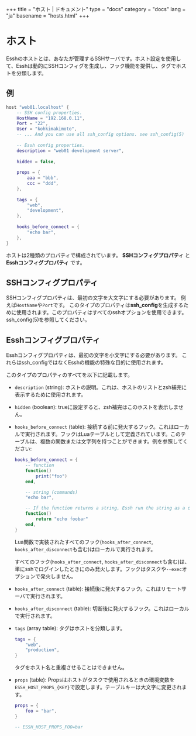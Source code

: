 +++
title = "ホスト | ドキュメント"
type = "docs"
category = "docs"
lang = "ja"
basename = "hosts.html"
+++

# ホスト

Esshのホストとは、あなたが管理するSSHサーバです。ホスト設定を使用して、Esshは動的にSSHコンフィグを生成し、フック機能を提供し、タグでホストを分類します。

## 例

~~~lua
host "web01.localhost" {
    -- SSH config properties.
    HostName = "192.168.0.11",
    Port = "22",
    User = "kohkimakimoto",
    -- ... And you can use all ssh_config options. see ssh_config(5)
    
    -- Essh config properties.
    description = "web01 development server",
    
    hidden = false,
    
    props = {
        aaa = "bbb",
        ccc = "ddd",
    },
    
    tags = {
        "web",
        "development",
    },
    
    hooks_before_connect = {
        "echo bar",
    },
}
~~~

ホストは2種類のプロパティで構成されています。 **SSHコンフィグプロパティ** と **Esshコンフィグプロパティ** です。

## SSHコンフィグプロパティ

SSHコンフィグプロパティは、最初の文字を大文字にする必要があります。
例えば​​`HostName`や`Port`です。 このタイプのプロパティは**ssh_config**を生成するために使用されます。このプロパティはすべてのsshオプションを使用できます。ssh_config(5)を参照してください。

## Esshコンフィグプロパティ

Esshコンフィグプロパティは、最初の文字を小文字にする必要があります。
これらはssh_configではなくEsshの機能の特殊な目的に使用されます。

このタイプのプロパティのすべてを以下に記載します。

* `description` (string): ホストの説明。これは、ホストのリストとzsh補完に表示するために使用されます。

* `hidden` (boolean): trueに設定すると、zsh補完はこのホストを表示しません。

* `hooks_before_connect` (table): 接続する前に発火するフック。これはローカルで実行されます。フックはLuaテーブルとして定義されています。このテーブルは、複数の関数または文字列を持つことができます。例を参照してください:

    ~~~lua
    hooks_before_connect = {
        -- function
        function()
            print("foo")
        end,

        -- string (commands)
        "echo bar",

        -- If the function returns a string, Essh run the string as a command.
        function()
            return "echo foobar"
        end,
    }
    ~~~

    Lua関数で実装されたすべてのフック(`hooks_after_connect`, `hooks_after_disconnect`も含む)はローカルで実行されます。

    すべてのフック(`hooks_after_connect`, `hooks_after_disconnect`も含む)は、単にsshでログインしたときにのみ発火します。フックはタスクや`--exec`オプションで発火しません。

* `hooks_after_connect` (table): 接続後に発火するフック。これはリモートサーバで実行されます。

* `hooks_after_disconnect` (table): 切断後に発火するフック。これはローカルで実行されます。

* `tags` (array table): タグはホストを分類します。

    ~~~lua
    tags = {
        "web",
        "production",
    }
    ~~~

    タグをホスト名と重複させることはできません。

* `props` (table): Propsはホストがタスクで使用されるときの環境変数を`ESSH_HOST_PROPS_{KEY}`で設定します。テーブルキーは大文字に変更されます。

    ~~~lua
    props = {
        foo = "bar",
    }

    -- ESSH_HOST_PROPS_FOO=bar
    ~~~
